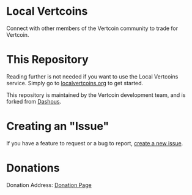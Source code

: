 # Local Vertcoins
Connect with other members of the Vertcoin community to trade for Vertcoin.

# This Repository
Reading further is not needed if you want to use the Local Vertcoins service.
Simply go to [localvertcoins.org](https://localvertcoins.org) to get started.

This repository is maintained by the Vertcoin development team, and is forked from [Dashous](https://github.com/brettclanton001/Dashous).
# Creating an "Issue"

If you have a feature to request or a bug to report, [create a new issue](https://github.com/vertcoin/localvertcoins/issues/new).

# Donations

Donation Address: [Donation Page](https://local.vertcoin.org/donate)
